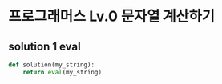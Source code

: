 # 프로그래머스 Lv.0 문자열 계산하기

## solution 1 eval

```python
def solution(my_string):
    return eval(my_string)
```